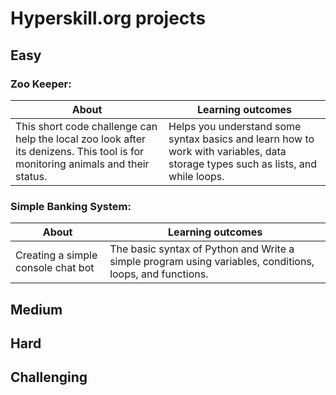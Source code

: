 # Hyperskill.org projects

## Easy

### Zoo Keeper:

|About |Learning outcomes |
|------|------------------|
|This short code challenge can help the local zoo look after its denizens. This tool is for monitoring animals and their status.|Helps you understand some syntax basics and learn how to work with variables, data storage types such as lists, and while loops.|

### Simple Banking System:
|About |Learning outcomes |
|------|------------------|
|Creating a simple console chat bot |The basic syntax of Python and Write a simple program using variables, conditions, loops, and functions.|


## Medium


## Hard


## Challenging



